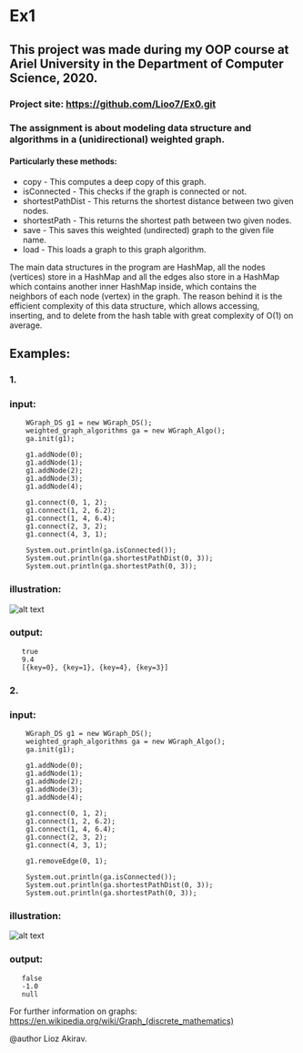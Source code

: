 # Ex1

## This project was made during my OOP course at Ariel University in the Department of Computer Science, 2020.

### Project site: https://github.com/Lioo7/Ex0.git


### The assignment is about modeling data structure and algorithms in a (unidirectional) weighted graph.
#### Particularly these methods:
* copy - This computes a deep copy of this graph.
* isConnected - This checks if the graph is connected or not.
* shortestPathDist - This returns the shortest distance between two given nodes.
* shortestPath - This returns the shortest path between two given nodes.
* save - This saves this weighted (undirected) graph to the given file name.
* load - This loads a graph to this graph algorithm.

The main data structures in the program are HashMap, all the nodes (vertices) store in a HashMap and all the edges also store in a HashMap which contains another inner HashMap inside, which contains the neighbors of each node (vertex) in the graph.
The reason behind it is the efficient complexity of this data structure, which allows accessing, inserting, and to delete from the hash table with great complexity of O(1) on average.


## Examples: 

### 1.
### input:

        WGraph_DS g1 = new WGraph_DS();
        weighted_graph_algorithms ga = new WGraph_Algo();
        ga.init(g1);
        
        g1.addNode(0);
        g1.addNode(1);
        g1.addNode(2);
        g1.addNode(3);
        g1.addNode(4);

        g1.connect(0, 1, 2);
        g1.connect(1, 2, 6.2);
        g1.connect(1, 4, 6.4);
        g1.connect(2, 3, 2);
        g1.connect(4, 3, 1);

        System.out.println(ga.isConnected());
        System.out.println(ga.shortestPathDist(0, 3));
        System.out.println(ga.shortestPath(0, 3));
        
### illustration: 
![alt text](https://i.ibb.co/wynXzwk/1.png)

        
### output:

       true
       9.4
       [{key=0}, {key=1}, {key=4}, {key=3}]
       

### 2.
### input:

        WGraph_DS g1 = new WGraph_DS();
        weighted_graph_algorithms ga = new WGraph_Algo();
        ga.init(g1);

        g1.addNode(0);
        g1.addNode(1);
        g1.addNode(2);
        g1.addNode(3);
        g1.addNode(4);

        g1.connect(0, 1, 2);
        g1.connect(1, 2, 6.2);
        g1.connect(1, 4, 6.4);
        g1.connect(2, 3, 2);
        g1.connect(4, 3, 1);

        g1.removeEdge(0, 1);
        
        System.out.println(ga.isConnected());
        System.out.println(ga.shortestPathDist(0, 3));
        System.out.println(ga.shortestPath(0, 3));
        
### illustration:
![alt text](https://i.ibb.co/9wds5yp/2.png)
                

### output:

       false
       -1.0
       null
       

For further information on graphs:
https://en.wikipedia.org/wiki/Graph_(discrete_mathematics)


@author Lioz Akirav.
